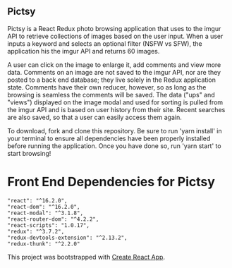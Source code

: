 ## Pictsy

Pictsy is a React Redux photo browsing application that uses to the imgur API to retrieve collections of images based on the user input. When a user inputs a keyword and selects an optional filter (NSFW vs SFW), the application his the imgur API and returns 60 images. 

A user can click on the image to enlarge it, add comments and view more data. Comments on an image are not saved to the imgur API, nor are they posted to a back end database; they live solely in the Redux application state. Comments have their own reducer, however, so as long as the browsing is seamless the comments will be saved. The data ("ups" and "views") displayed on the image modal and used for sorting is pulled from the imgur API and is based on user history from their site. Recent searches are also saved, so that a user can easily access them again.

To download, fork and clone this repository. Be sure to run 'yarn install' in your terminal to ensure all dependencies have been properly installed before running the application. Once you have done so, run 'yarn start' to start browsing!

# Front End Dependencies for Pictsy
    "react": "^16.2.0",
    "react-dom": "^16.2.0",
    "react-modal": "^3.1.8",
    "react-router-dom": "^4.2.2",
    "react-scripts": "1.0.17",
    "redux": "^3.7.2",
    "redux-devtools-extension": "^2.13.2",
    "redux-thunk": "^2.2.0"
    
This project was bootstrapped with [Create React App](https://github.com/facebookincubator/create-react-app).



